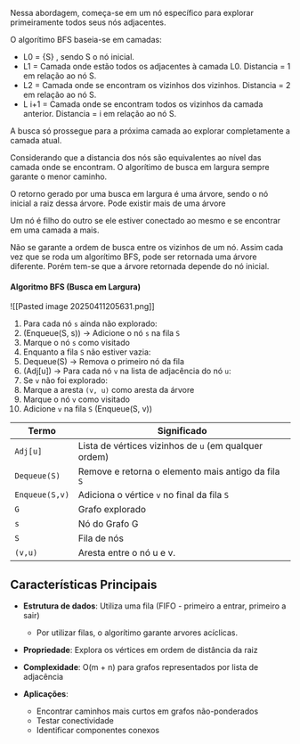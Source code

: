 Nessa abordagem, começa-se em um nó específico para explorar primeiramente todos seus nós adjacentes.

O algorítimo BFS baseia-se em camadas:

- L0 = {S} , sendo S o nó inicial.
- L1 = Camada onde estão todos os adjacentes à camada L0. Distancia = 1 em relação ao nó S.
- L2 = Camada onde se encontram os vizinhos dos vizinhos. Distancia = 2 em relação ao nó S.
- L i+1 = Camada onde se encontram todos os vizinhos da camada anterior. Distancia = i em relação ao nó S.

A busca só prossegue para a próxima camada ao explorar completamente a camada atual. 

Considerando que a distancia dos nós são equivalentes ao nível das camada onde se encontram. O algorítimo de busca em largura sempre garante o menor caminho.

O retorno gerado por uma busca em largura é uma árvore, sendo o nó inicial a raiz dessa árvore. Pode existir mais de uma árvore 

Um nó é filho do outro se ele estiver conectado ao mesmo e se encontrar em uma camada a mais.

Não se garante a ordem de busca entre os vizinhos de um nó. Assim cada vez que se roda um algorítimo BFS, pode ser retornada uma árvore diferente. Porém tem-se que a árvore retornada depende do nó inicial.

#### Algoritmo BFS (Busca em Largura)

![[Pasted image 20250411205631.png]]

1. Para cada nó `s` ainda não explorado:
2. (Enqueue(S, s)) → Adicione o nó `s` na fila `S` 
3. Marque o nó `s` como visitado
4. Enquanto a fila `S` não estiver vazia:
5. Dequeue(S) → Remova o primeiro nó da fila 
6. (Adj[u]) → Para cada nó `v` na lista de adjacência do nó `u`:
7. Se `v` não foi explorado:
8. Marque a aresta `(v, u)` como aresta da árvore
9. Marque o nó `v` como visitado
10. Adicione `v` na fila `S` (Enqueue(S, v))

| Termo          | Significado                                           |
| -------------- | ----------------------------------------------------- |
| `Adj[u]`       | Lista de vértices vizinhos de `u` (em qualquer ordem) |
| `Dequeue(S)`   | Remove e retorna o elemento mais antigo da fila `S`   |
| `Enqueue(S,v)` | Adiciona o vértice `v` no final da fila `S`           |
| `G`            | Grafo explorado                                       |
| `s`            | Nó do Grafo G                                         |
| `S`            | Fila de nós                                           |
| `(v,u)`        | Aresta entre o nó u e v.                              |

## Características Principais

- **Estrutura de dados**: Utiliza uma fila (FIFO - primeiro a entrar, primeiro a sair)
	- Por utilizar filas, o algorítimo garante arvores acíclicas.

- **Propriedade**: Explora os vértices em ordem de distância da raiz

- **Complexidade**: O(m + n) para grafos representados por lista de adjacência

- **Aplicações**:
  - Encontrar caminhos mais curtos em grafos não-ponderados
  - Testar conectividade
  - Identificar componentes conexos